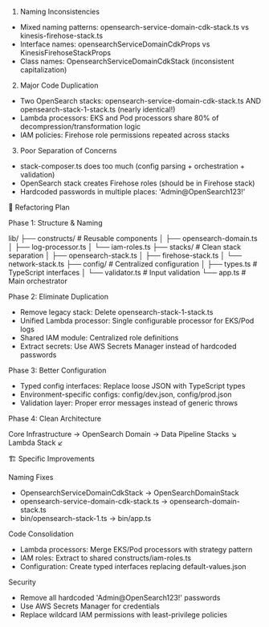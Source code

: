   1. Naming Inconsistencies

  - Mixed naming patterns: opensearch-service-domain-cdk-stack.ts vs kinesis-firehose-stack.ts
  - Interface names: opensearchServiceDomainCdkProps vs KinesisFirehoseStackProps
  - Class names: OpensearchServiceDomainCdkStack (inconsistent capitalization)

  2. Major Code Duplication

  - Two OpenSearch stacks: opensearch-service-domain-cdk-stack.ts AND opensearch-stack-1-stack.ts (nearly identical!)
  - Lambda processors: EKS and Pod processors share 80% of decompression/transformation logic
  - IAM policies: Firehose role permissions repeated across stacks

  3. Poor Separation of Concerns

  - stack-composer.ts does too much (config parsing + orchestration + validation)
  - OpenSearch stack creates Firehose roles (should be in Firehose stack)
  - Hardcoded passwords in multiple places: 'Admin@OpenSearch123!'

  🎯 Refactoring Plan

  Phase 1: Structure & Naming

  lib/
  ├── constructs/           # Reusable components
  │   ├── opensearch-domain.ts
  │   ├── log-processor.ts
  │   └── iam-roles.ts
  ├── stacks/              # Clean stack separation
  │   ├── opensearch-stack.ts
  │   ├── firehose-stack.ts
  │   └── network-stack.ts
  ├── config/              # Centralized configuration
  │   ├── types.ts         # TypeScript interfaces
  │   └── validator.ts     # Input validation
  └── app.ts               # Main orchestrator

  Phase 2: Eliminate Duplication

  - Remove legacy stack: Delete opensearch-stack-1-stack.ts
  - Unified Lambda processor: Single configurable processor for EKS/Pod logs
  - Shared IAM module: Centralized role definitions
  - Extract secrets: Use AWS Secrets Manager instead of hardcoded passwords

  Phase 3: Better Configuration

  - Typed config interfaces: Replace loose JSON with TypeScript types
  - Environment-specific configs: config/dev.json, config/prod.json
  - Validation layer: Proper error messages instead of generic throws

  Phase 4: Clean Architecture

  Core Infrastructure → OpenSearch Domain → Data Pipeline Stacks
                                          ↘ Lambda Stack ↙

  🏗️ Specific Improvements

  Naming Fixes

  - OpensearchServiceDomainCdkStack → OpenSearchDomainStack
  - opensearch-service-domain-cdk-stack.ts → opensearch-domain-stack.ts
  - bin/opensearch-stack-1.ts → bin/app.ts

  Code Consolidation

  - Lambda processors: Merge EKS/Pod processors with strategy pattern
  - IAM roles: Extract to shared constructs/iam-roles.ts
  - Configuration: Create typed interfaces replacing default-values.json

  Security

  - Remove all hardcoded 'Admin@OpenSearch123!' passwords
  - Use AWS Secrets Manager for credentials
  - Replace wildcard IAM permissions with least-privilege policies

